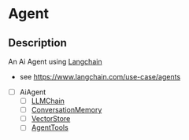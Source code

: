 # Agent


## Description
An Ai Agent using [Langchain](LangChain.md)

- see https://www.langchain.com/use-case/agents

- [ ] AiAgent
    - [ ] [LLMChain](LLMChain.md)
    - [ ] [ConversationMemory](ConversationMemory.md)
    - [ ] [VectorStore](VectorStore.md)
    - [ ] [AgentTools](AgentTools.md)
